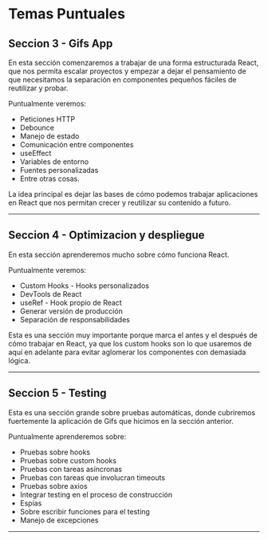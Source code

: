 # Temas Puntuales

## Seccion 3 - Gifs App

En esta sección comenzaremos a trabajar de una forma estructurada React, que nos
permita escalar proyectos y empezar a dejar el pensamiento de que necesitamos la
separación en componentes pequeños fáciles de reutilizar y probar.

Puntualmente veremos:

- Peticiones HTTP
- Debounce
- Manejo de estado
- Comunicación entre componentes
- useEffect
- Variables de entorno
- Fuentes personalizadas
- Entre otras cosas.

La idea principal es dejar las bases de cómo podemos trabajar aplicaciones en
React que nos permitan crecer y reutilizar su contenido a futuro.

---

## Seccion 4 - Optimizacion y despliegue

En esta sección aprenderemos mucho sobre cómo funciona React.

Puntualmente veremos:

- Custom Hooks - Hooks personalizados
- DevTools de React
- useRef - Hook propio de React
- Generar versión de producción
- Separación de responsabilidades

Esta es una sección muy importante porque marca el antes y el después de cómo
trabajar en React, ya que los custom hooks son lo que usaremos de aquí en
adelante para evitar aglomerar los componentes con demasiada lógica.

---

## Seccion 5 - Testing

Esta es una sección grande sobre pruebas automáticas, donde cubriremos
fuertemente la aplicación de Gifs que hicimos en la sección anterior.

Puntualmente aprenderemos sobre:

- Pruebas sobre hooks
- Pruebas sobre custom hooks
- Pruebas con tareas asíncronas
- Pruebas con tareas que involucran timeouts
- Pruebas sobre axios
- Integrar testing en el proceso de construcción
- Espías
- Sobre escribir funciones para el testing
- Manejo de excepciones

---
